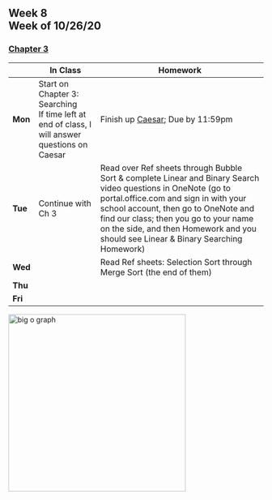 <meta http-equiv="refresh" content="300"/>

## Week 8<br>Week of 10/26/20  

### [Chapter 3](/ap/curriculum/3)  

  |       |In Class               |Homework   |
  |-------|---------              |---------  |
  |**Mon**|Start on Chapter 3: Searching<br>If time left at end of class, I will answer questions on Caesar |Finish up [Caesar](https://cs50.harvard.edu/ap/2021/curriculum/x/psets/2/caesar/); Due by 11:59pm |
  |**Tue**|Continue with Ch 3 |Read over Ref sheets through Bubble Sort & complete Linear and Binary Search video questions in OneNote (go to portal.office.com and sign in with your school account, then go to OneNote and find our class; then you go to your name on the side, and then Homework and you should see Linear & Binary Searching Homework) |
  |**Wed**| |Read Ref sheets: Selection Sort through Merge Sort (the end of them) |
  |**Thu**| | |
  |**Fri**| | |

<img src="https://miro.medium.com/max/2544/1*yiyfZodqXNwMouC0-B0Wlg.png" alt="big o graph" height="350">







<!-- # Week 8

<img src="https://ih0.redbubble.net/image.453247676.2842/flat,800x800,070,f.u3.jpg" alt="hide and seek champ ;" height="350">

## Schedule for week of 10/14/19 - Continue with [Chapter 2](/ap/curriculum/2)

  - **Mon:** Working on MadLibs
    - HW: Finish MadLib before class tomorrow - this will be a lab grade
      - To submit your madlib, ensure you are the correct folder via `cd chapter2/madlib` at the terminal, then type `submit50 candib80/cs50labs/c/madlib` entering your GitHub username and password when prompted
  - **Tue:** Start on Searching and Sorting
    - HW: Review Linear Search and Bubble Sort ref sheets; Read Insertion and Selection Sort for class tomorrow
  - **Wed:** Go over Insertion and Selection Sorting; if enough time, go over Binary Search
    - HW: 
      - Watch shorts on [Linear Search](https://www.youtube.com/watch?v=TwsgCHYmbbA), [Bubble Sort](https://www.youtube.com/watch?v=RT-hUXUWQ2I), [Insertion Sort](https://www.youtube.com/watch?v=O0VbBkUvriI), [Selection Sort](https://www.youtube.com/watch?v=3hH8kTHFw2A)
      - Answer questions on Sorting and Searching (either OneNote or Teams - I will decide later which one)
  - **Thu:** Recursion & Merge Sort
    - HW: Make sure to read over ref sheets for Recursion & Merge Sort and watch shorts on those and Call Stack if needed (they are found in Chapter 2 link above)
  - **Fri:** Practice Labs (TBD)
    - LABS:
      - [Countdown](https://lab.cs50.io/candib80/cs50labs/c/arrayCountdown/)
      - [Garbage Values](https://lab.cs50.io/candib80/cs50labs/c/garbage/)
      - [Trieste](https://lab.cs50.io/candib80/cs50labs/c/trieste/)
      - [Decode](https://lab.cs50.io/candib80/cs50labs/c/decode/)
    - HW: Finish any labs not done in class; Read over [Calc PSET](https://docs.cs50.net/2019/ap/problems/calc/calc.html) and start on it if you wish

  - **Looking forward:** Continue with [Calc PSET](https://docs.cs50.net/2019/ap/problems/calc/calc.html) - Test on Ch 2 next week (mid week-ish) -->